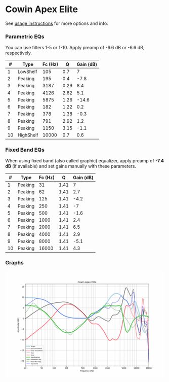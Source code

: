 # Cowin Apex Elite
See [usage instructions](https://github.com/jaakkopasanen/AutoEq#usage) for more options and info.

### Parametric EQs
You can use filters 1-5 or 1-10. Apply preamp of -6.6 dB or -6.6 dB, respectively.

|   # | Type      |   Fc (Hz) |    Q |   Gain (dB) |
|-----|-----------|-----------|------|-------------|
|   1 | LowShelf  |       105 | 0.7  |         7   |
|   2 | Peaking   |       195 | 0.4  |        -7.8 |
|   3 | Peaking   |      3187 | 0.29 |         8.4 |
|   4 | Peaking   |      4126 | 2.62 |         5.1 |
|   5 | Peaking   |      5875 | 1.26 |       -14.6 |
|   6 | Peaking   |       182 | 1.22 |         0.2 |
|   7 | Peaking   |       378 | 1.38 |        -0.3 |
|   8 | Peaking   |       791 | 2.92 |         1.2 |
|   9 | Peaking   |      1150 | 3.15 |        -1.1 |
|  10 | HighShelf |     10000 | 0.7  |         0.6 |

### Fixed Band EQs
When using fixed band (also called graphic) equalizer, apply preamp of **-7.4 dB** (if available) and set gains manually with these parameters.

|   # | Type    |   Fc (Hz) |    Q |   Gain (dB) |
|-----|---------|-----------|------|-------------|
|   1 | Peaking |        31 | 1.41 |         7   |
|   2 | Peaking |        62 | 1.41 |         2.7 |
|   3 | Peaking |       125 | 1.41 |        -4.2 |
|   4 | Peaking |       250 | 1.41 |        -7   |
|   5 | Peaking |       500 | 1.41 |        -1.6 |
|   6 | Peaking |      1000 | 1.41 |         2.4 |
|   7 | Peaking |      2000 | 1.41 |         6.5 |
|   8 | Peaking |      4000 | 1.41 |         2.9 |
|   9 | Peaking |      8000 | 1.41 |        -5.1 |
|  10 | Peaking |     16000 | 1.41 |         4.3 |

### Graphs
![](./Cowin%20Apex%20Elite.png)
